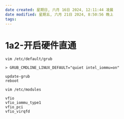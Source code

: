 ```yaml
---
date created: 星期日, 六月 16日 2024, 12:11:44 凌晨
date modified: 星期五, 六月 21日 2024, 8:50:56 晚上
tags: 
---
```


# 1a2-开启硬件直通

```shell
vim /etc/default/grub

> GRUB_CMDLINE_LINUX_DEFAULT="quiet intel_iommu=on"

update-grub
reboot
```

```shell
vim /etc/modules

vfio
vfio_iommu_type1
vfio_pci
vfio_virqfd
```